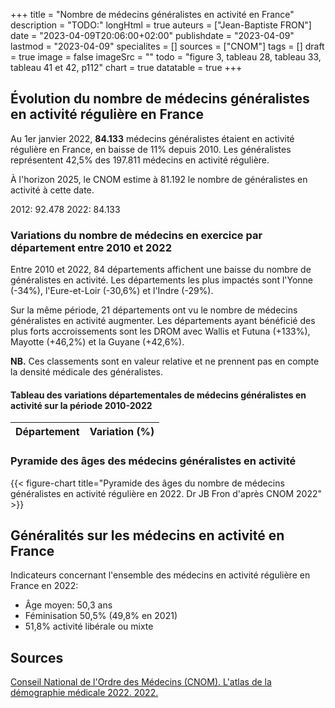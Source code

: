 +++
title = "Nombre de médecins généralistes en activité en France"
description = "TODO:"
longHtml = true
auteurs = ["Jean-Baptiste FRON"]
date = "2023-04-09T20:06:00+02:00"
publishdate = "2023-04-09"
lastmod = "2023-04-09"
specialites = []
sources = ["CNOM"]
tags = []
draft = true
image = false
imageSrc = ""
todo = "figure 3, tableau 28, tableau 33, tableau 41 et 42, p112"
chart = true
datatable = true
+++

## Évolution du nombre de médecins généralistes en activité régulière en France

Au 1er janvier 2022, **84.133** médecins généralistes étaient en activité régulière en France, en baisse de 11% depuis 2010. Les généralistes représentent 42,5% des 197.811 médecins en activité régulière.

À l'horizon 2025, le CNOM estime à 81.192 le nombre de généralistes en activité à cette date.

2012: 92.478
2022: 84.133

### Variations du nombre de médecins en exercice par département entre 2010 et 2022

Entre 2010 et 2022, 84 départements affichent une baisse du nombre de généralistes en activité. Les départements les plus impactés sont l'Yonne (-34%), l'Eure-et-Loir (-30,6%) et l'Indre (-29%).

Sur la même période, 21 départements ont vu le nombre de médecins généralistes en activité augmenter. Les départements ayant bénéficié des plus forts accroissements sont les DROM avec Wallis et Futuna (+133%), Mayotte (+46,2%) et la Guyane (+42,6%).

**NB.** Ces classements sont en valeur relative et ne prennent pas en compte la densité médicale des généralistes.

#### Tableau des variations départementales de médecins généralistes en activité sur la période 2010-2022

<table id="department-variations" class="table table-sm">
<thead>
  <tr>
    <th>Département</th>
    <th>Variation (%)</th>
  </tr>
</thead>
</table>

### Pyramide des âges des médecins généralistes en activité

{{< figure-chart title="Pyramide des âges du nombre de médecins généralistes en activité régulière en 2022. Dr JB Fron d'après CNOM 2022" >}}

## Généralités sur les médecins en activité en France

Indicateurs concernant l'ensemble des médecins en activité régulière en France en 2022:

- Âge moyen: 50,3 ans
- Féminisation 50,5% (49,8% en 2021)
- 51,8% activité libérale ou mixte

## Sources

[Conseil National de l'Ordre des Médecins (CNOM). L'atlas de la démographie médicale 2022. 2022.](https://www.conseil-national.medecin.fr/lordre-medecins/conseil-national-lordre/demographie-medicale)

<script>
const chartOptions = {
  series: [{
    name: 'Hommes',
    data: [-2, -13, -43, -161, -726, -3834, -9744, -6412, -4322, -3513, -3263, -3847, -3727, -359]
  },
  {
    name: 'Femmes',
    data: [0, 4, 7, 41, 258, 1510, 6416, 6420, 5122, 4674, 4603, 7430, 6926, 755]
  }],
  chart: { stacked: true },
  colors: ['#4150f5', '#ff0094'],
  title: { text: 'Pyramide des âges des médecins généralistes en 2022' },
  xaxis: {
    categories: ['90-94', '85-89', '80-84', '75-79', '70-74', '65-69', '60-64', '55-59', '50-54', '45-49', '40-44', '35-39', '30-34', '25-29']
  },
  yaxis: {
    forceNiceScale: false,
    min: -10000,
    max: 10000
  },
  plotOptions: {
    bar: {
      horizontal: true
    }
  },
  tooltip: {
    shared: false,
    y: {
      formatter: function (val) { return Math.abs(val) }
    }
  },
}
</script>
<script>
  // TODO: tableau 16
const dataSource = [{{< data/generalists-department >}}]
window.onload = () => {
  $(function () {
    $('#department-variations').DataTable({
      data: dataSource,
      dom: '<"top"f><rt<"bottom"Blip>>',
      // paging: true,
      pageLength: 25
    })
    .on('page.dt', () => {
      $('[data-toggle="tooltip"]').tooltip({placement: 'bottom'})
    })
  })
}
</script>
